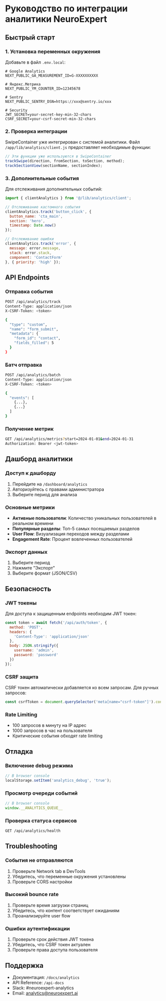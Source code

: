 # Руководство по интеграции аналитики NeuroExpert

## Быстрый старт

### 1. Установка переменных окружения

Добавьте в файл `.env.local`:

```env
# Google Analytics
NEXT_PUBLIC_GA_MEASUREMENT_ID=G-XXXXXXXXXX

# Яндекс.Метрика
NEXT_PUBLIC_YM_COUNTER_ID=12345678

# Sentry
NEXT_PUBLIC_SENTRY_DSN=https://xxx@sentry.io/xxx

# Security
JWT_SECRET=your-secret-key-min-32-chars
CSRF_SECRET=your-csrf-secret-min-32-chars
```

### 2. Проверка интеграции

SwipeContainer уже интегрирован с системой аналитики. Файл `/app/lib/analytics/client.js` предоставляет необходимые функции:

```javascript
// Эти функции уже используются в SwipeContainer
trackSwipe(direction, fromSection, toSection, method);
trackSectionView(sectionName, sectionIndex);
```

### 3. Дополнительные события

Для отслеживания дополнительных событий:

```javascript
import { clientAnalytics } from '@/lib/analytics/client';

// Отслеживание кастомного события
clientAnalytics.track('button_click', {
  button_name: 'cta_main',
  section: 'hero',
  timestamp: Date.now()
});

// Отслеживание ошибки
clientAnalytics.track('error', {
  message: error.message,
  stack: error.stack,
  component: 'ContactForm'
}, { priority: 'high' });
```

## API Endpoints

### Отправка события
```bash
POST /api/analytics/track
Content-Type: application/json
X-CSRF-Token: <token>

{
  "type": "custom",
  "name": "form_submit",
  "metadata": {
    "form_id": "contact",
    "fields_filled": 5
  }
}
```

### Батч отправка
```bash
POST /api/analytics/batch
Content-Type: application/json
X-CSRF-Token: <token>

{
  "events": [
    {...},
    {...}
  ]
}
```

### Получение метрик
```bash
GET /api/analytics/metrics?start=2024-01-01&end=2024-01-31
Authorization: Bearer <jwt-token>
```

## Дашборд аналитики

### Доступ к дашборду
1. Перейдите на `/dashboard/analytics`
2. Авторизуйтесь с правами администратора
3. Выберите период для анализа

### Основные метрики
- **Активные пользователи**: Количество уникальных пользователей в реальном времени
- **Популярные разделы**: Топ-5 самых посещаемых разделов
- **User Flow**: Визуализация переходов между разделами
- **Engagement Rate**: Процент вовлеченных пользователей

### Экспорт данных
1. Выберите период
2. Нажмите "Экспорт"
3. Выберите формат (JSON/CSV)

## Безопасность

### JWT токены
Для доступа к защищенным endpoints необходим JWT токен:

```javascript
const token = await fetch('/api/auth/token', {
  method: 'POST',
  headers: {
    'Content-Type': 'application/json'
  },
  body: JSON.stringify({
    username: 'admin',
    password: 'password'
  })
});
```

### CSRF защита
CSRF токен автоматически добавляется ко всем запросам. Для ручных запросов:

```javascript
const csrfToken = document.querySelector('meta[name="csrf-token"]').content;
```

### Rate Limiting
- 100 запросов в минуту на IP адрес
- 1000 запросов в час на пользователя
- Критические события обходят rate limiting

## Отладка

### Включение debug режима
```javascript
// В browser console
localStorage.setItem('analytics_debug', 'true');
```

### Просмотр очереди событий
```javascript
// В browser console
window.__ANALYTICS_QUEUE__
```

### Проверка статуса сервисов
```bash
GET /api/analytics/health
```

## Troubleshooting

### События не отправляются
1. Проверьте Network tab в DevTools
2. Убедитесь, что переменные окружения установлены
3. Проверьте CORS настройки

### Высокий bounce rate
1. Проверьте время загрузки страниц
2. Убедитесь, что контент соответствует ожиданиям
3. Проанализируйте user flow

### Ошибки аутентификации
1. Проверьте срок действия JWT токена
2. Убедитесь, что CSRF токен актуален
3. Проверьте права доступа пользователя

## Поддержка

- Документация: `/docs/analytics`
- API Reference: `/api-docs`
- Slack: #neuroexpert-analytics
- Email: analytics@neuroexpert.ai